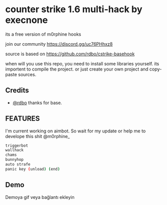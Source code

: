 
# counter strike 1.6 multi-hack by execnone

its a free version of m0rphine hooks 

join our community
https://discord.gg/uc76PHhxz8

source is based on https://github.com/rdbo/cstrike-basehook

when will you use this repo, you need to install some libraries yourself. its importent to compile the project.
or just create your own project and copy-paste sources.
## Credits

- [@rdbo](https://github.com/rdbo) thanks for base.

  
## FEATURES

I'm current working on aimbot. So wait for my update or help me to develope this shit @m0rphine_ 

```bash
triggerbot
wallhack
chams
bunnyhop
auto strafe
panic key (unload) (end)
```

  
## Demo

Demoya gif veya bağlantı ekleyin

  
